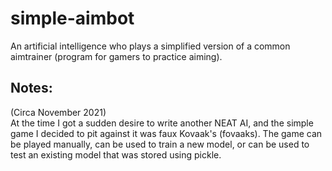 # simple-aimbot
An artificial intelligence who plays a simplified version of a common aimtrainer (program for gamers to practice aiming).

## Notes:
(Circa November 2021)  
At the time I got a sudden desire to write another NEAT AI, and the simple game I decided to pit against it was faux Kovaak's (fovaaks). The game can be played manually, can be used to train a new model, or can be used to test an existing model that was stored using pickle.
